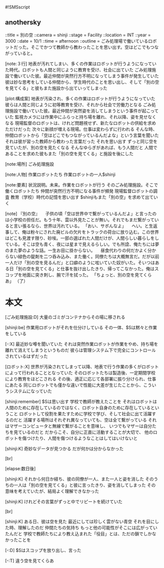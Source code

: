 #!SMSscript

## anothersky

::title = 別の空
::camera = shinji
::stage = Facility
::location = INT
::year = 3000
::date = 10/1
::time = afternoon
::outline = ごみ処理場で働いているロボットだった。そこでかつて教師から教わったことを思い出す。空はどこでもつながっていると。

[note:３行]
地表が汚れてしまい、多くの作業はロボットが行うようになっていた時代。ロボットも人間と同じように教育を受け、社会に出ていた
ごみ処理施設で働いていた彼。最近仲間が突然行方不明になってしまう事件が発生していた
彼は妙な思考をしている仲間から、学生時代のことを思い出し、そして「別の空を見てくる」と彼もまた施設から出ていってしまった

[plot:構成案]
地表が汚染され、多くの作業はロボットが行うようになっていた
彼らは人間と同じように初等教育を受け、それから社会で労働力となる
ごみ処理施設で働いていた彼。最近仲間が突然姿を消してしまうという事件が起こっていた
監視カメラには作業中にふらっと持ち場を離れ、それ以降、姿を見せなくなる
現場監督のロボットは、けれど問題視せず、新たなロボットの供給を求めただけだった
次々に新顔が増える現場。仕事は変わらずに行われる
そんな時、仲間ロボットから「空はどこでもつながっているんだよな」という言葉を聞いた
それは彼が習った教師から教わった言葉だった
それを思い出す
ずっと同じ空を見ていたが、別の空を見たくなる
そんなゆらぎがあれば、もう人間だと
人間であることを求めた彼もまた「別の空を見てくる」と施設を後にした

[note:場所]
ごみ処理施設

[note:人物]
作業ロボットたち
作業ロボットの一人$shinji

[note:要素]
状況説明。未来。作業をロボットが行う
そのごみ処理施設。そこで働くロボットたち
仲間が突然行方不明になる事件が頻発
現場監督ロボットの調査
教育（学校）時代の記憶を思い出す
$shinjiもまた「別の空」を求めて出ていく

[note]
『別の空』
　子供の頃「空は世界中で繋がっているんだよ」と言ったのは小学校の担任だ。もう十年、雲以外見たことが無い。それでもまだ繋がっていると言い張るなら、世界は汚れている。
「おい、サボんなよ」
　へい。と生返事して、俺は粉々にされた廃ビルの欠片をトラックの荷台に放り込む。この世界はどこも見渡す限り、砂埃。一部の選ばれた人間だけが、人間らしい暮らしをしている。そこは空も青く、夜には星まで見えるらしい。でも所詮、俺たちには夢のまた夢のような話。一生お目に掛からない。
　昼食代わりの何だかよく分からない緑色の錠剤を二つ呑み込み、また働く。同僚たちは大概無言だ。だが以前一人だけ「別の空を見るんだ」と口癖のように呟いていた奴がいた。そいつはある日「別の空を見てくる」と仕事を抜け出したきり、帰ってこなかった。俺はスコップを地面に突き刺し、腕で汗を拭った。
「ちょっと、別の空を見てくらあ」
（了）


# 本文

[ごみ処理施設:D]
大量のゴミがコンテナからその場に移される

[shinji:be]
作業用ロボットがそれを仕分けしている
その一体、$Sは黙々と作業をしている

[-:X]
最近妙な噂を聞いていた
それは突然作業ロボットが作業をやめ、持ち場を離れて消えてしまうというものだ
彼らは管理システム下で完全にコントロールされているはずだった

[ロボット:X]
世界が汚染されてしまって以降、地表で行う作業の多くがロボットによって行われることとなっていた
そのロボットたちは製造後、一定期間学校により教育をほどこされる
その後、適正に応じて各部署に振り分けられ、仕事にあたる
同じロボットでも僅かな違いで性能に大差が生じたことから、こういうシステムになっていた

[shinji:remember]
$Sは思い出す
学校で教師が教えたことを
それはロボットは人間のために存在しているのではなく、ロボット自身のために存在しているということ
ロボットして役割を果たすために学校で学び、そして社会に出て活躍するのだと
活躍する場所はそれぞれ異なっていても、空は全て繋がっている
それはマザーコンピュータと無線で繋がることを意味し、
いつでもマザーは自分たちを見ているのだと
だからこそ、自分に正直に活動することが大切で、
他のロボットを傷つけたり、人間を傷つけるようなことはしてはいけないと

[shinji:K]
奇妙なデータが見つかる
だが何かは分からなかった

[br]

[elapse:数日後]

[shinji:K]
それから何日か経ち、彼の同僚が一人、また一人と姿を消した
そのうちの一人は「別の空を見てくる」と彼に言ったきり、姿を消してしまった
その意味を考えていたが、結局よく理解できなかった

[shinji:K]
けれどその言葉がずっと中でリピートを続けていた

[br]

[shinji:K]
ある日、彼は空を見た
最近にしては珍しく雲がない青空
それを目にした時、理解したのだ
仲間たちの気持ち
もっと他の可能性がそこには広がっていたんだと
学校で教師たちにより教え込まれた「役目」とは、ただの鎖でしかなかったことを

[-:D]
$Sはスコップを放り出し、言った

[-:T]
違う空を見てくらあ
